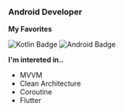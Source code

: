 ### Android Developer

**My Favorites**



![Kotlin Badge](https://img.shields.io/badge/-Kotlin-blue?logo=kotlin)
![Android Badge](https://img.shields.io/badge/-Android-success?logo=android)


**I'm intereted in..**
- MVVM
- Clean Architecture
- Coroutine
- Flutter



<!--
**hkg5600/hkg5600** is a ✨ _special_ ✨ repository because its `README.md` (this file) appears on your GitHub profile.

Here are some ideas to get you started:

- 🔭 I’m currently working on ...
- 🌱 I’m currently learning ...
- 👯 I’m looking to collaborate on ...
- 🤔 I’m looking for help with ...
- 💬 Ask me about ...
- 📫 How to reach me: ...
- 😄 Pronouns: ...
- ⚡ Fun fact: ...
-->
